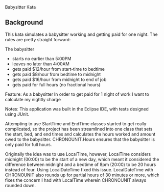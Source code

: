 Babysitter Kata

Background
----------
This kata simulates a babysitter working and getting paid for one night.  The rules are pretty straight forward:

The babysitter 
- starts no earlier than 5:00PM
- leaves no later than 4:00AM
- gets paid $12/hour from start-time to bedtime
- gets paid $8/hour from bedtime to midnight
- gets paid $16/hour from midnight to end of job
- gets paid for full hours (no fractional hours)

Feature:
As a babysitter
In order to get paid for 1 night of work
I want to calculate my nightly charge

Notes:
This application was built in the Eclipse IDE, with tests designed using JUnit.

Attempting to use StartTime and EndTime classes started to get really complicated, so the project has been streamlined into one class that sets the start, bed, and end times and calculates the hours worked and amount owed to the babysitter. CHRONOUNIT.Hours ensures that the babysitter is only paid for full hours.

Originally the idea was to use LocalTime, however, LocalTime considers midnight (00:00) to be the start of a new day, which meant it considered the difference between midnight and a bedtime of 8pm (20:00) to be 20 hours instead of four. Using LocalDateTime fixed this issue. LocalDateTime with CHRONOUNIT also rounds up for partial hours of 30 minutes or more, which fixes the concern I had with LocalTime wherein CHRONOUNIT always rounded down.
